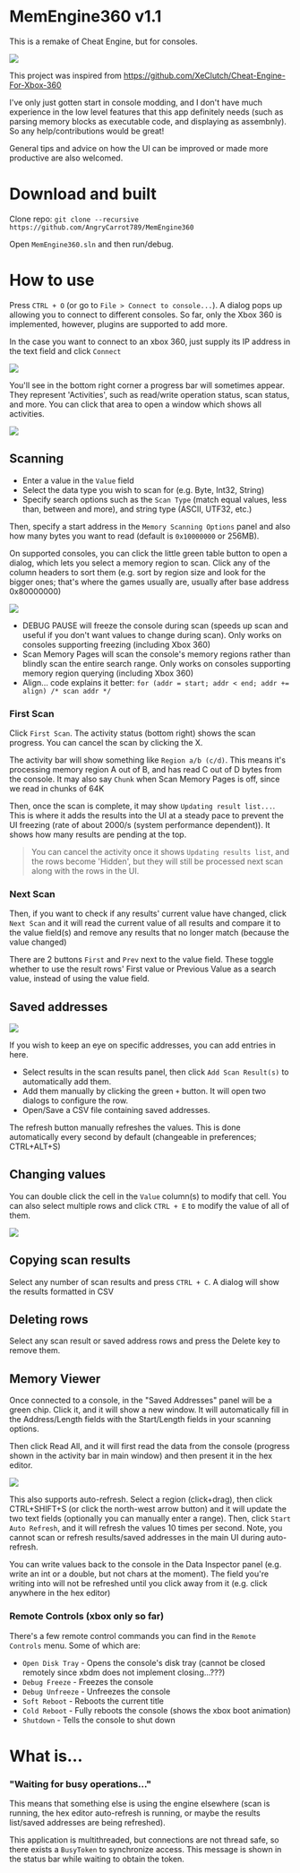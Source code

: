 # MemEngine360 v1.1
This is a remake of Cheat Engine, but for consoles. 

![](MemEngine360-DesktopUI_2025-04-29_03.47.59.png)

This project was inspired from https://github.com/XeClutch/Cheat-Engine-For-Xbox-360

I've only just gotten start in console modding, and I don't have much experience in the low level features that this app 
definitely needs (such as parsing memory blocks as executable code, and displaying as assembnly). So any help/contributions would be great! 

General tips and advice on how the UI can be improved or made more productive are also welcomed.

# Download and built
Clone repo: `git clone --recursive https://github.com/AngryCarrot789/MemEngine360`

Open `MemEngine360.sln` and then run/debug.

# How to use
Press `CTRL + O` (or go to `File > Connect to console...`). A dialog pops up allowing you to connect to different consoles. 
So far, only the Xbox 360 is implemented, however, plugins are supported to add more.

In the case you want to connect to an xbox 360, just supply its IP address in the text field and click `Connect`

![](MemEngine360-DesktopUI_2025-05-03_13.08.07.png)

You'll see in the bottom right corner a progress bar will sometimes appear. They represent 'Activities', such as read/write operation status, scan status, and more.
You can click that area to open a window which shows all activities.

![](rider64_2025-04-27_22.07.31.png)

## Scanning
- Enter a value in the `Value` field
- Select the data type you wish to scan for (e.g. Byte, Int32, String)
- Specify search options such as the `Scan Type` (match equal values, less than, between and more), and string type (ASCII, UTF32, etc.)

Then, specify a start address in the `Memory Scanning Options` panel and also how many bytes you want to read (default is `0x10000000` or 256MB). 

On supported consoles, you can click the little green table button to open a dialog, which lets you select a memory region to scan.
Click any of the column headers to sort them (e.g. sort by region size and look for the bigger ones; that's where the games usually are, usually after base address 0x80000000)

![](MemEngine360-DesktopUI_2025-04-27_22.02.37.png)

- DEBUG PAUSE will freeze the console during scan (speeds up scan and useful if you don't want values to change during scan). Only works on consoles supporting freezing (including Xbox 360) 
- Scan Memory Pages will scan the console's memory regions rather than blindly scan the entire search range. Only works on consoles supporting memory region querying (including Xbox 360)
- Align... code explains it better: `for (addr = start; addr < end; addr += align) /* scan addr */`

### First Scan

Click `First Scan`. The activity status (bottom right) shows the scan progress. You can cancel the scan by clicking the X.

The activity bar will show something like `Region a/b (c/d)`. This means it's processing memory region A out of B, and has read C out of D bytes from the console. It may also say `Chunk` when Scan Memory Pages is off, since we read in chunks of 64K 

Then, once the scan is complete, it may show `Updating result list...`. This is where it adds the results into the UI at a steady pace to prevent the UI freezing (rate of about 2000/s (system performance dependent)). It shows how many results are pending at the top.

> You can cancel the activity once it shows `Updating results list`, and the rows become 'Hidden', but they will still be processed next scan along with the rows in the UI.



### Next Scan

Then, if you want to check if any results' current value have changed, click `Next Scan` and it will read the current value of all results
and compare it to the value field(s) and remove any results that no longer match (because the value changed)

There are 2 buttons `First` and `Prev` next to the value field. These toggle whether to use the result rows' First value or Previous Value as a search value, instead of using the value field. 

## Saved addresses
![](MemEngine360-DesktopUI_2025-05-10_14.52.37.png)

If you wish to keep an eye on specific addresses, you can add entries in here.

- Select results in the scan results panel, then click `Add Scan Result(s)` to automatically add them. 
- Add them manually by clicking the green `+` button. It will open two dialogs to configure the row.
- Open/Save a CSV file containing saved addresses.

The refresh button manually refreshes the values. This is done automatically every second by default (changeable in preferences; CTRL+ALT+S)

## Changing values
You can double click the cell in the `Value` column(s) to modify that cell. 
You can also select multiple rows and click `CTRL + E` to modify the value of all of them.

![](MemEngine360.Avalonia_2025-04-23_01.04.01.png)

## Copying scan results
Select any number of scan results and press `CTRL + C`. A dialog will show the results formatted in CSV

## Deleting rows
Select any scan result or saved address rows and press the Delete key to remove them.

## Memory Viewer
Once connected to a console, in the "Saved Addresses" panel will be a green chip. Click it, and it will show a new window.
It will automatically fill in the Address/Length fields with the Start/Length fields in your scanning options.

Then click Read All, and it will first read the data from the console (progress shown in the activity bar in main window) and then present it in the hex editor.

![](MemEngine360-DesktopUI_2025-05-05_17.58.59.png)

This also supports auto-refresh. Select a region (click+drag), then click CTRL+SHIFT+S (or click the north-west arrow button) and it will update the two text fields (optionally you 
can manually enter a range). Then, click `Start Auto Refresh`, and it will refresh the values 10 times per second. Note, you cannot scan or refresh results/saved addresses in the main UI during auto-refresh.

You can write values back to the console in the Data Inspector panel (e.g. write an int or a double, but not chars at the moment). The field you're writing into will not be refreshed until you click away from it (e.g. click anywhere in the hex editor) 

### Remote Controls (xbox only so far)
There's a few remote control commands you can find in the `Remote Controls` menu. Some of which are:
- `Open Disk Tray` - Opens the console's disk tray (cannot be closed remotely since xbdm does not implement closing...???)
- `Debug Freeze` - Freezes the console
- `Debug Unfreeze` - Unfreezes the console
- `Soft Reboot` - Reboots the current title
- `Cold Reboot` - Fully reboots the console (shows the xbox boot animation)
- `Shutdown` - Tells the console to shut down

# What is...
### "Waiting for busy operations..."
This means that something else is using the engine elsewhere (scan is running, the hex editor auto-refresh is running, or maybe the results list/saved addresses are being refreshed).

This application is multithreaded, but connections are not thread safe, so there exists a `BusyToken` to synchronize access. This message is shown in the status bar while waiting to obtain the token.